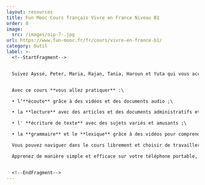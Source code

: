 ```yaml
---
layout: resources
title: Fun Mooc Cours français Vivre en France Niveau B1
order: 0
image:
  src: /images/oip-7-.jpg
url: https://www.fun-mooc.fr/fr/cours/vivre-en-france-b1/
category: Outil
label: >-
  <!--StartFragment-->


  Suivez Ayssé, Peter, Maria, Rajan, Tania, Haroun et Yuta qui vous accompagneront dans la découverte de la langue et la culture française ! Il y a 22 séquences dans ce cours. Pour chaque séquence, comptez 4 heures d'apprentissage en autonomie autour d'un thème différent : vie quotidienne, culture française, vie citoyenne et démarches administratives.


  Avec ce cours **vous allez pratiquer** :\

  • l’**écoute** grâce à des vidéos et des documents audio ;\

  • la **lecture** avec des articles et des documents administratifs et de la vie quotidienne ;\

  • l' **écriture de texte** avec des sujets variés et amusants ;\

  • la **grammaire** et le **lexique** grâce à des vidéos pour comprendre, et des activités interactives pour vous entrainer.\

  Vous pouvez naviguer dans le cours librement et choisir de travailler en premier les séquences et les activités qui vous intéressent le plus.\

  Apprenez de manière simple et efficace sur votre téléphone portable, votre tablette ou votre ordinateur.


  <!--EndFragment-->
---
```

